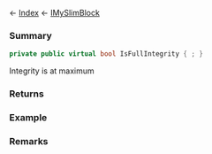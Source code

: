 ← [Index](Api-Index) ← [IMySlimBlock](VRage.Game.ModAPI.Ingame.IMySlimBlock)

### Summary

```csharp
private public virtual bool IsFullIntegrity { ; }
```

Integrity is at maximum

### Returns

### Example

### Remarks

